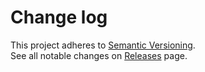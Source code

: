 # Change log

This project adheres to [Semantic Versioning](http://semver.org/).  
See all notable changes on [Releases](https://github.com/zalmoxisus/atom-redux-devtools/releases) page.

